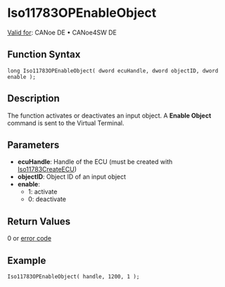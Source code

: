 # Iso11783OPEnableObject

[Valid for](../../../../Shared/FeatureAvailability.md):  CANoe DE • CANoe4SW DE

## Function Syntax

```plaintext
long Iso11783OPEnableObject( dword ecuHandle, dword objectID, dword enable );
```

## Description

The function activates or deactivates an input object. A **Enable Object** command is sent to the Virtual Terminal.

## Parameters

- **ecuHandle**: Handle of the ECU (must be created with [Iso11783CreateECU](CAPLfunctionIso11783CreateECU.md))
- **objectID**: Object ID of an input object
- **enable**:
  - 1: activate
  - 0: deactivate

## Return Values

0 or [error code](../CAPLfunctionsISONLErrorCodes.md)

## Example

```plaintext
Iso11783OPEnableObject( handle, 1200, 1 );
```
